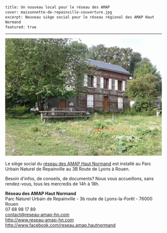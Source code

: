     title: Un nouveau local pour le réseau des AMAP
    cover: maisonnette-de-repainville-couverture.jpg
    excerpt: Nouveau siège social pour le réseau régional des AMAP Haut Normand
    featured: true
---

![Maisonnette à Repainville, Rouen](images/maisonnette-de-repainville.jpg)

Le siège social du [réseau des AMAP Haut Normand](http://reseau-amap-hn.com) est installé au Parc Urbain Naturel de Repainville au 3B Route de Lyons à Rouen. 

Besoin d'infos, de conseils, de documents? Nous vous accueillons, sans rendez-vous, tous les mercredis de 14h à 18h. 

**Réseau des AMAP Haut Normand**  
Parc Naturel Urbain de Repainville - 3b route de Lyons-la-Forêt - 76000 Rouen  
07 68 98 17 89  
contact@reseau-amap-hn.com  
http://www.reseau-amap-hn.com  
http://www.facebook.com/reseau.amap.hautnormand  
